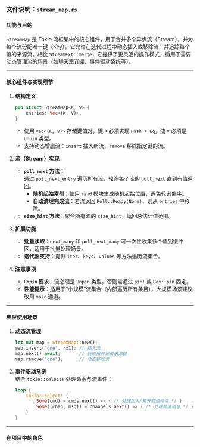 ### 文件说明：`stream_map.rs`

#### 功能与目的  
`StreamMap` 是 Tokio 流框架中的核心组件，用于合并多个异步流（Stream），并为每个流分配唯一键（Key）。它允许在迭代过程中动态插入或移除流，并追踪每个值的来源流。相比 `StreamExt::merge`，它提供了更灵活的操作模式，适用于需要动态管理流的场景（如聊天室订阅、事件驱动系统等）。

---

#### 核心组件与实现细节  

1. **结构定义**  
   ```rust
   pub struct StreamMap<K, V> {
       entries: Vec<(K, V)>,
   }
   ```
   - 使用 `Vec<(K, V)>` 存储键值对，键 `K` 必须实现 `Hash + Eq`，流 `V` 必须是 `Unpin` 类型。
   - 支持动态增删流：`insert` 插入新流，`remove` 移除指定键的流。

2. **流（Stream）实现**  
   - **`poll_next` 方法**：  
     通过 `poll_next_entry` 遍历所有流，轮询每个流的 `poll_next` 直到有值返回。  
     - **随机起始索引**：使用 `rand` 模块生成随机起始位置，避免轮询偏序。  
     - **自动清理完成流**：若流返回 `Poll::Ready(None)`，则从 `entries` 中移除。  
   - **`size_hint` 方法**：聚合所有流的 `size_hint`，返回总估计值范围。

3. **扩展功能**  
   - **批量读取**：`next_many` 和 `poll_next_many` 可一次性收集多个值到缓冲区，适用于批量处理场景。  
   - **迭代器支持**：提供 `iter`、`keys`、`values` 等方法遍历流集合。

4. **注意事项**  
   - **`Unpin` 要求**：流必须是 `Unpin` 类型，否则需通过 `pin!` 或 `Box::pin` 固定。  
   - **性能提示**：适用于“小规模”流集合（内部遍历所有条目），大规模场景建议改用 `mpsc` 通道。

---

#### 典型使用场景  

1. **动态流管理**  
   ```rust
   let mut map = StreamMap::new();
   map.insert("one", rx1); // 插入流
   map.next().await;       // 获取值并记录来源键
   map.remove("one");      // 动态移除流
   ```

2. **事件驱动系统**  
   结合 `tokio::select!` 处理命令与流事件：
   ```rust
   loop {
       tokio::select! {
           Some(cmd) = cmds.next() => { /* 处理加入/离开频道命令 */ }
           Some((chan, msg)) = channels.next() => { /* 处理频道消息 */ }
       }
   }
   ```

---

#### 在项目中的角色  